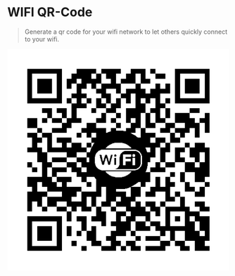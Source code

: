 # WIFI QR-Code

>Generate a qr code for your wifi network to let others quickly connect to your wifi.

![](wifi-qr-code.png)